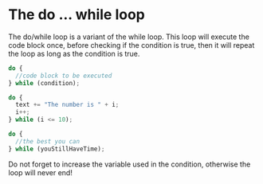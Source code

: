 <!-- @format -->

# The do ... while loop

The do/while loop is a variant of the while loop. This loop will execute the code block once, before checking if the condition is true, then it will repeat the loop as long as the condition is true.

```js
do {
  //code block to be executed
} while (condition);
```

```js
do {
  text += "The number is " + i;
  i++;
} while (i <= 10);
```

```js
do {
  //the best you can
} while (youStillHaveTime);
```

Do not forget to increase the variable used in the condition, otherwise
the loop will never end!
